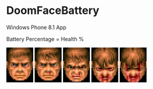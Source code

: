 # DoomFaceBattery
Windows Phone 8.1 App

Battery Percentage = Health %

![DoomGoodFaceS](https://github.com/Danielkaas94/DoomFaceBattery/blob/master/DoomFaceBattery/Assets/ImageFace/DoomGoodFaceS.png)
![DoomMussedS](https://github.com/Danielkaas94/DoomFaceBattery/blob/master/DoomFaceBattery/Assets/ImageFace/DoomMussedS.png)
![DoomSwollenS](https://github.com/Danielkaas94/DoomFaceBattery/blob/master/DoomFaceBattery/Assets/ImageFace/DoomSwollenS.png)
![DoomDirtyS](https://github.com/Danielkaas94/DoomFaceBattery/blob/master/DoomFaceBattery/Assets/ImageFace/DoomDirtyS.png)
![DoomBloodyS](https://github.com/Danielkaas94/DoomFaceBattery/blob/master/DoomFaceBattery/Assets/ImageFace/DoomBloodyS.png)


<!DOCTYPE html>

<html>
   <head>
      <title>change picture</title>
      <script type = "text/javascript">
          function displayNextImage() {
              x = (x === images.length - 1) ? 0 : x + 1;
              document.getElementById("img").src = images[x];
          }

          function displayPreviousImage() {
              x = (x <= 0) ? images.length - 1 : x - 1;
              document.getElementById("img").src = images[x];
          }

          function startTimer() {
              setInterval(displayNextImage, 3000);
          }

          var images = [], x = -1;
          images[0] = "https://github.com/Danielkaas94/DoomFaceBattery/blob/master/DoomFaceBattery/Assets/ImageFace/DoomGoodFaceS.png";
          images[1] = "https://github.com/Danielkaas94/DoomFaceBattery/blob/master/DoomFaceBattery/Assets/ImageFace/DoomMussedS.png";
          images[2] = "https://github.com/Danielkaas94/DoomFaceBattery/blob/master/DoomFaceBattery/Assets/ImageFace/DoomSwollenS.png";
      </script>
   </head>

   <body onload = "startTimer()">
       <img id="img" src="startpicture.jpg"/>
       <button type="button" onclick="displayPreviousImage()">Previous</button>
       <button type="button" onclick="displayNextImage()">Next</button>
   </body>
</html>
